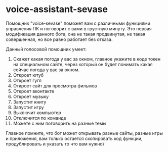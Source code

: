 # voice-assistant-sevase
Помощник "voice-sevase" поможет вам с различными функциями управления ПК и поговорит с вами в грустную минуту. Это первая модификация данного бота, она не такая продвинутая, не такая совершенная, но все равно работает без отказа.

Данный голосовой помощник умеет:
1. Скажет какая погода у вас за окном, главное укажите в коде токен на специальном сайте, через который он будет понимать какая сейчас погода у вас за окном.
2. Откроет ютуб
3. Откроет гугл
4. Откроет сайт для просмотра фильмов
5. Откроет вконтакте
6. Откроет музыку
7. Запустит книгу
8. Запустит игру
9. Выключит компьютер
10. Отключится по команде
11. Можете с ним поговорить на разные темы

Главное помните, что бот может открывать разные сайты, разные игры и приложения, вам только остается скопировать код функции, продублировать и указать то что вам нужно)
